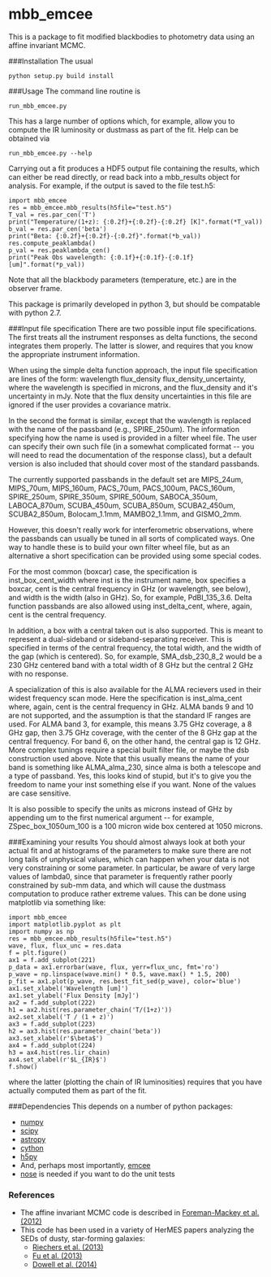 mbb_emcee
========================

This is a package to fit modified blackbodies to photometry
data using an affine invariant MCMC.

###Installation
The usual

	python setup.py build install

###Usage
The command line routine is

	run_mbb_emcee.py

This has a large number of options which, for example, allow you to compute
the IR luminosity or dustmass as part of the fit.  Help can be obtained via

	run_mbb_emcee.py --help

Carrying out a fit produces a HDF5 output file containing the results,
which can either be read directly, or read back into a mbb_results
object for analysis.  For example, if the output is saved to
the file test.h5:

	import mbb_emcee
	res = mbb_emcee.mbb_results(h5file="test.h5")
	T_val = res.par_cen('T')
	print("Temperature/(1+z): {:0.2f}+{:0.2f}-{:0.2f} [K]".format(*T_val))
	b_val = res.par_cen('beta')
	print("Beta: {:0.2f}+{:0.2f}-{:0.2f}".format(*b_val))
	res.compute_peaklambda()
	p_val = res.peaklambda_cen()
	print("Peak Obs wavelength: {:0.1f}+{:0.1f}-{:0.1f} [um]".format(*p_val))

Note that all the blackbody parameters (temperature, etc.) are 
in the observer frame.  

This package is primarily developed in python 3, but should be
compatable with python 2.7.

###Input file specification
There are two possible input file specifications.  The first treats
all the instrument responses as delta functions, the second integrates
them properly.  The latter is slower, and requires that you know the
appropriate instrument information.

When using the simple delta function approach, the input file specification
are lines of the form: wavelength flux_density flux_density_uncertainty,
where the wavelength is specified in microns, and the flux_density and
it's uncertainty in mJy.  Note that the flux density uncertainties 
in this file are ignored if the user provides a covariance matrix.

In the second the format is similar, except that the wavlength is
replaced with the name of the passband (e.g., SPIRE_250um).  The
information specifying how the name is used is provided in a filter
wheel file.  The user can specify their own such file (in a somewhat
complicated format -- you will need to read the documentation of the
response class), but a default version is also included that should cover
most of the standard passbands.  

The currently supported passbands in the default set are MIPS_24um,
MIPS_70um, MIPS_160um, PACS_70um, PACS_100um, PACS_160um, SPIRE_250um,
SPIRE_350um, SPIRE_500um, SABOCA_350um, LABOCA_870um, SCUBA_450um,
SCUBA_850um, SCUBA2_450um, SCUBA2_850um, Bolocam_1.1mm, MAMBO2_1.1mm, 
and GISMO_2mm.

However, this doesn't really work for interferometric observations,
where the passbands can usually be tuned in all sorts of complicated
ways.  One way to handle these is to build your own filter wheel file,
but as an alternative a short specification can be provided using some
special codes.

For the most common (boxcar) case, the specification is
inst_box_cent_width where inst is the instrument name, box specifies a
boxcar, cent is the central frequency in GHz (or wavelength, see
below), and width is the width (also in GHz).  So, for example,
PdBI_135_3.6. Delta function passbands are also allowed using
inst_delta_cent, where, again, cent is the central frequency.

In addition, a box with a central taken out is also supported.
This is meant to represent a dual-sideband or sideband-separating
receiver.  This is specified in terms of the central frequency,
the total width, and the width of the gap (which is centered).
So, for example, SMA_dsb_230_8_2 would be a 230 GHz centered band
with a total width of 8 GHz but the central 2 GHz with no response.

A specialization of this is also available for the ALMA recievers used
in their widest frequency scan mode.  Here the specification is
inst_alma_cent where, again, cent is the central frequency in GHz.
ALMA bands 9 and 10 are not supported, and the assumption is that the
standard IF ranges are used.  For ALMA band 3, for example, this means
3.75 GHz coverage, a 8 GHz gap, then 3.75 GHz coverage, with the
center of the 8 GHz gap at the central frequency.  For band 6, on the
other hand, the central gap is 12 GHz.  More complex tunings require a
special built filter file, or maybe the dsb construction used above.
Note that this usually means the name of your band is something like
ALMA_alma_230, since alma is both a telescope and a type of passband.
Yes, this looks kind of stupid, but it's to give you the freedom to
name your inst something else if you want. None of the values are case
sensitive.

It is also possible to specify the units as microns instead of GHz by
appending um to the first numerical argument -- for example,
ZSpec_box_1050um_100 is a 100 micron wide box centered at 1050 microns.

###Examining your results
You should almost always look at both your actual fit and at
histograms of the parameters to make sure there are not long tails of
unphysical values, which can happen when your data is not very
constraining or some parameter.  In particular, be aware of very large
values of lambda0, since that parameter is frequently rather poorly
constrained by sub-mm data, and which will cause the dustmass
computation to produce rather extreme values.  This can be done using
matplotlib via something like:

    import mbb_emcee
    import matplotlib.pyplot as plt
    import numpy as np
    res = mbb_emcee.mbb_results(h5file="test.h5")
    wave, flux, flux_unc = res.data
    f = plt.figure()
    ax1 = f.add_subplot(221)
    p_data = ax1.errorbar(wave, flux, yerr=flux_unc, fmt='ro')
    p_wave = np.linspace(wave.min() * 0.5, wave.max() * 1.5, 200)
    p_fit = ax1.plot(p_wave, res.best_fit_sed(p_wave), color='blue')
    ax1.set_xlabel('Wavelength [um]')
    ax1.set_ylabel('Flux Density [mJy]')
    ax2 = f.add_subplot(222)
    h1 = ax2.hist(res.parameter_chain('T/(1+z)'))
    ax2.set_xlabel('T / (1 + z)')
    ax3 = f.add_subplot(223)
    h2 = ax3.hist(res.parameter_chain('beta'))
    ax3.set_xlabel(r'$\beta$')
    ax4 = f.add_subplot(224)
    h3 = ax4.hist(res.lir_chain)
    ax4.set_xlabel(r'$L_{IR}$')
    f.show()

where the latter (plotting the chain of IR luminosities) requires that
you have actually computed them as part of the fit.
    
###Dependencies
This depends on a number of python packages:
* [numpy](http://numpy.scipy.org/)
* [scipy](http://numpy.scipy.org/)
* [astropy](http://www.astropy.org/)
* [cython](http://cython.org/)
* [h5py](http://www.h5py.org/)
* And, perhaps most importantly, [emcee](http://dan.iel.fm/emcee/)
* [nose](https://nose.readthedocs.org/en/latest/) is needed if you
  want to do the unit tests

### References
* The affine invariant MCMC code is described in
  [Foreman-Mackey et al. (2012)](http://http://arxiv.org/abs/1202.3665)
* This code has been used in a variety of HerMES papers analyzing
  the SEDs of dusty, star-forming galaxies:
  * [Riechers et al. (2013)](http://dx.doi.org/10.1038/nature12050)
  * [Fu et al. (2013)](http://dx.doi.org/10.1038/nature12184)
  * [Dowell et al. (2014)](http://dx.doi.org/10.1088/0004-637X/780/1/75)
